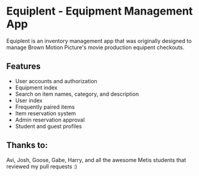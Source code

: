 #  Equiplent - Equipment Management App

Equiplent is an inventory management app that was originally designed to manage
Brown Motion Picture's movie production equipent checkouts.

##  Features
- User accounts and authorization
- Equipment index
- Search on item names, category, and description
- User index
- Frequently paired items
- Item reservation system
- Admin reservation approval
- Student and guest profiles

##  Thanks to:
Avi, Josh, Goose, Gabe, Harry, and all the awesome Metis students that reviewed
my pull requests :)
